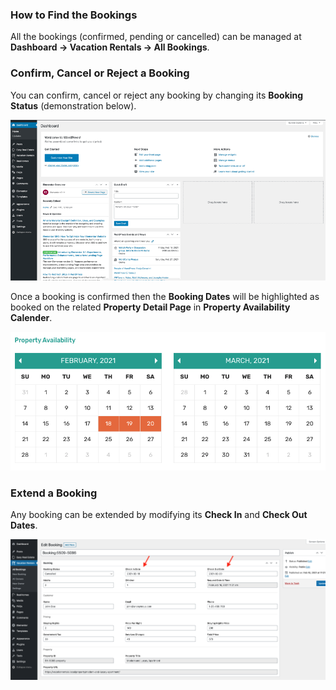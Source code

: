 ### **How to Find the Bookings**

All the bookings (confirmed, pending or cancelled) can be managed at **Dashboard &rarr; Vacation Rentals &rarr; All Bookings**.

### **Confirm, Cancel or Reject a Booking**

You can confirm, cancel or reject any booking by changing its **Booking Status** (demonstration below).

![Vacation Rentals Booking](images/vacation-rentals/booking-confirmed-cancelled.gif)

Once a booking is confirmed then the **Booking Dates** will be highlighted as booked on the related **Property Detail Page** in **Property Availability Calender**.

![Vacation Rentals Booking](images/vacation-rentals/property-availability-modern.png)

### **Extend a Booking**

Any booking can be extended by modifying its **Check In** and **Check Out Dates**.

![Vacation Rentals Booking](images/vacation-rentals/extend-booking.png)